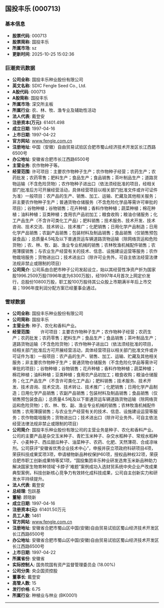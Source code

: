 ## 国投丰乐 (000713)

### 基本信息

- **股票代码**: 000713
- **股票简称**: 国投丰乐
- **所属市场**: sz
- **更新时间**: 2025-10-25 15:02:36

### 巨潮资讯数据

- **公司全称**: 国投丰乐种业股份有限公司
- **英文名称**: SDIC Fengle Seed Co., Ltd.
- **A股代码**: 000713
- **A股简称**: 国投丰乐
- **所属市场**: 深交所主板
- **所属行业**: 农、林、牧、渔专业及辅助性活动
- **法人代表**: 戴登安
- **注册资本(万元)**: 61401.498
- **成立日期**: 1997-04-16
- **上市日期**: 1997-04-22
- **官方网站**: www.fengle.com.cn
- **注册地址**: 中国（安徽）自由贸易试验区合肥市蜀山经济技术开发区长江西路6500号
- **办公地址**: 安徽省合肥市长江西路6500号
- **主营业务**: 农作物种子等。
- **经营范围**: 许可项目：主要农作物种子生产；农作物种子经营；农药生产；农药批发；农药零售；肥料生产；食品生产；食品销售；茶叶制品生产；道路货物运输（不含危险货物）；农作物种子进出口（依法须经批准的项目，经相关部门批准后方可开展经营活动，具体经营项目以相关部门批准文件或许可证件为准）一般项目：农产品的生产、销售、加工、运输、贮藏及其他相关服务；非主要农作物种子生产；普通货物仓储服务（不含危险化学品等需许可审批的项目）；谷物种植；谷物销售；花卉种植；香料作物种植；蔬菜种植；棉花种植；油料种植；豆类种植；食用农产品初加工；粮食收购；粮油仓储服务；化工产品生产（不含许可类化工产品）；肥料销售；技术服务、技术开发、技术咨询、技术交流、技术转让、技术推广；化肥销售；日用化学产品制造；日用化学产品销售；农副产品销售；包装材料及制品销售；食品销售（仅销售预包装食品）；总质量4.5吨及以下普通货运车辆道路货物运输（除网络货运和危险货物）；农、林、牧、副、渔业专业机械的销售；农林牧渔机械配件销售；农用薄膜销售；与农业生产经营有关的技术、信息、设施建设运营等服务；农作物栽培服务；货物进出口；技术进出口（除许可业务外，可自主依法经营法律法规非禁止或限制的项目）
- **公司简介**: 公司系由合肥市种子公司发起设立，始以其经营性净资产折为国家股1996.2509万股(1996年底为6300万股)，经1997年4月首次上网定价发行，总股份10800万股，职工股100万股待其公众股上市期满半年后上市交易；1996年度利润分配方案已经董事会通过。

### 雪球数据

- **公司全称**: 国投丰乐种业股份有限公司
- **公司简称**: 国投丰乐
- **主营业务**: 种子、农化和香料产业。
- **经营范围**: 　　许可项目：主要农作物种子生产；农作物种子经营；农药生产；农药批发；农药零售；肥料生产；食品生产；食品销售；茶叶制品生产；道路货物运输（不含危险货物）；农作物种子进出口（依法须经批准的项目，经相关部门批准后方可开展经营活动，具体经营项目以相关部门批准文件或许可证件为准）一般项目：农产品的生产、销售、加工、运输、贮藏及其他相关服务；非主要农作物种子生产；普通货物仓储服务（不含危险化学品等需许可审批的项目）；谷物种植；谷物销售；花卉种植；香料作物种植；蔬菜种植；棉花种植；油料种植；豆类种植；食用农产品初加工；粮食收购；粮油仓储服务；化工产品生产（不含许可类化工产品）；肥料销售；技术服务、技术开发、技术咨询、技术交流、技术转让、技术推广；化肥销售；日用化学产品制造；日用化学产品销售；农副产品销售；包装材料及制品销售；食品销售（仅销售预包装食品）；总质量4.5吨及以下普通货运车辆道路货物运输（除网络货运和危险货物）；农、林、牧、副、渔业专业机械的销售；农林牧渔机械配件销售；农用薄膜销售；与农业生产经营有关的技术、信息、设施建设运营等服务；农作物栽培服务；货物进出口；技术进出口（除许可业务外，可自主依法经营法律法规非禁止或限制的项目）
- **公司简介**: 国投丰乐种业股份有限公司的主营业务是种子、农化和香料产业。公司的主要产品是杂交玉米种子、青贮玉米种子、杂交水稻种子、常规水稻种子、小麦种子、西瓜甜瓜种子、油菜种子、农药、化肥、天然薄荷、合成凉味剂。公司获评“安徽省优秀企业技术中心”，申报并获立项政府科研项目4项，荣获科技成果奖项3项，申请植物新品种权保护60项，授权品种权32项，荣获合肥市职工创新成果特等奖1项，“国投集团丰乐种业研发选育玉米新品种助力解决国家生物育种领域‘卡脖子’难题”案例成功入选财贸系统中央企业产改成果典型案例，科技创新核心竞争力有效转化成科技成果，公司自主创新实力和研发水平持续提升。
- **法人代表**: 戴登安
- **总经理**: 包跃基
- **董秘**: 顾晓新
- **成立日期**: 1997-04-16
- **注册资本(元)**: 61401.50万元
- **员工人数**: 1461
- **官方网站**: www.fengle.com.cn
- **注册地址**: 安徽省合肥市蜀山区中国(安徽)自由贸易试验区蜀山经济技术开发区长江西路6500号
- **办公地址**: 安徽省合肥市蜀山区中国(安徽)自由贸易试验区蜀山经济技术开发区长江西路6500号
- **上市日期**: 1997-04-22
- **所属省份**: 安徽省
- **实际控制人**: 国务院国有资产监督管理委员会 (18.00%)
- **公司分类**: 央企国资控股
- **董事长**: 戴登安
- **高管人数**: 15
- **发行价格**: 6.75
- **所属行业**: 种植业与林业 (BK0001)

---